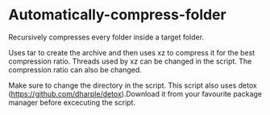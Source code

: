 # Automatically-compress-folder
Recursively compresses every folder inside a target folder.

Uses tar to create the archive and then uses xz to compress it for the best compression ratio.
Threads used by xz can be changed in the script. The compression ratio can also be changed.

Make sure to change the directory in the script.
This script also uses detox (https://github.com/dharple/detox).Download it from your favourite package manager before excecuting the script.
